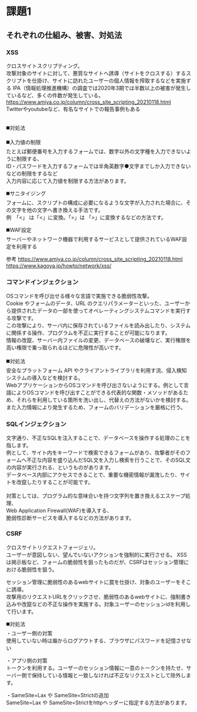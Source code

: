 

# 課題1

## それぞれの仕組み、被害、対処法

### XSS
クロスサイトスクリプティング。<br>攻撃対象のサイトに対して、悪質なサイトへ誘導（サイトをクロスする）するスクリプトを仕掛け、サイトに訪れたユーザーの個人情報を搾取するなどを実施する
IPA（情報処理推進機構）の調査では2020年3期では半数以上の被害が発生しているなど、多くの件数が発生している。<br>
https://www.amiya.co.jp/column/cross_site_scripting_20210118.html<br>
Twitterやyoutubeなど、有名なサイトでの報告事例もある

<br>
◼️対処法<br>

◼️入力値の制限<br>
たとえば郵便番号を入力するフォームでは、数字以外の文字種を入力できないように制限する、<br>
ID・パスワードを入力するフォームでは半角英数字●文字までしか入力できないなどの制限をするなど<br>
入力内容に応じて入力値を制限する方法があります。<br>

◼️サニタイジング<br>
フォームに、スクリプトの構成に必要になるような文字が入力された場合に、その文字を他の文字へ書き換える手法です。<br>
例　「<」 は「&lt;」に変換。「>」は 「&gt;」に変換するなどの方法です。
<br>

◼️WAF設定<br>
サーバーやネットワーク機器で利用するサービスとして提供されているWAF設定を利用する<br>

参考
https://www.amiya.co.jp/column/cross_site_scripting_20210118.html<br>
https://www.kagoya.jp/howto/network/xss/

### コマンドインジェクション
OSコマンドを呼び出せる様々な言語で実施できる脆弱性攻撃。<br>
Cookie やフォームのデータ、URL のクエリパラメーターといった、ユーザーから提供されたデータの一部を使ってオペレーティングシステムコマンドを実行する攻撃です。<br>
この攻撃により、サーバ内に保存されているファイルを読み出したり、システムに関係する操作、プログラムを不正に実行することが可能になります。<br>
情報の改竄、サーバー内ファイルの変更、データベースの破壊など、実行権限を高い権限で乗っ取られるほどに危険性が高いです。<br>
<br>
◼️対処法<br>
安全なプラットフォーム API やクライアントライブラリを利用す流、侵入検知システムの導入などを検討する。<br>
WebアプリケーションからOSコマンドを呼び出さないようにする。例として言語によりOSコマンドを呼び出すことができる代表的な関数・メソッドがあるため、それらを利用している箇所を洗い出し、代替えの方法がないかを検討する。<br>
また入力情報により発生するため、フォームのバリデーションを厳格に行う。

### SQLインジェクション
文字通り、不正なSQLを注入することで、データベースを操作する処理のことを指します。<br>
例として、サイト内をキーワードで検索できるフォームがあり、攻撃者がそのフォームへ不正な内容を盛り込んだSQL文を入力し検索を行うことで、そのSQL文の内容が実行される、というものがあります。<br>
データベース内部にアクセスできることで、重要な機密情報が漏洩したり、サイトを改竄したりすることが可能です。
<br><br>
対策としては、プログラム的な意味合いを持つ文字列を置き換えるエスケープ処理、<br>
Web Application Firewall(WAF)を導入する、<br>
脆弱性診断サービスを導入するなどの方法があります。


### CSRF
クロスサイトリクエストフォージェリ。<br>ユーザーが意図しない、望んでいないアクションを強制的に実行させる。
XSSは掲示板など、フォームの脆弱性を狙ったものだが、CSRFはセッション管理における脆弱性を狙う。

セッション管理に脆弱性のあるwebサイトに罠を仕掛け、対象のユーザーをそこに誘導。<br>
攻撃用のリクエストURLをクリックさせ、脆弱性のあるwebサイトに、強制書き込みや改竄などの不正な操作を実施する。対象ユーザーのセッションidを利用して行います。<br>

◼️対処法<br>
・ユーザー側の対策<br>
使用していない時は煽からログアウトする、ブラウザにパスワードを記憶させない<br>

・アプリ側の対策<br>
トークンを利用する。ユーザーのセッション情報に一意のトークンを持たせ、サーバー側で保持している情報と一致しなければ不正なリクエストとして除外します。<br>

・SameSite=Lax や SameSite=Strictの追加<br>
SameSite=Lax や SameSite=Strictをhttpヘッダーに指定する方法があります。<br>
